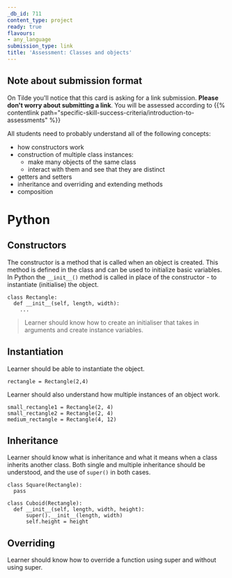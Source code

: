 ```yaml
---
_db_id: 711
content_type: project
ready: true
flavours:
- any_language
submission_type: link
title: 'Assessment: Classes and objects'
---
```


## Note about submission format

On Tilde you'll notice that this card is asking for a link submission. **Please don't worry about submitting a link**. You will be assessed according to {{% contentlink path="specific-skill-success-criteria/introduction-to-assessments" %}}



All students need to probably understand all of the following concepts:

- how constructors work
- construction of multiple class instances:
  - make many objects of the same class
  - interact with them and see that they are distinct
- getters and setters
- inheritance and overriding and extending methods
- composition

# Python

## Constructors
The constructor is a method that is called when an object is created. This method is defined in the class and can be used to initialize basic variables. In Python the `__init__()` method is called in place of the constructor - to instantiate (initialise) the object.
```
class Rectangle:
  def __init__(self, length, width):
    ...
```
> Learner should know how to create an initialiser that takes in arguments and create instance variables.


## Instantiation
Learner should be able to instantiate the object.
```
rectangle = Rectangle(2,4)
```

Learner should also understand how multiple instances of an object work.
```
small_rectangle1 = Rectangle(2, 4)
small_rectangle2 = Rectangle(2, 4)
medium_rectangle = Rectangle(4, 12)
```


## Inheritance
Learner should know what is inheritance and what it means when a class inherits another class. Both single and multiple inheritance should be understood, and the use of `super()` in both cases.
```
class Square(Rectangle):
  pass
```

```
class Cuboid(Rectangle):
  def __init__(self, length, width, height):
      super().__init__(length, width)
      self.height = height
```


## Overriding
Learner should know how to override a function using super and without using super.